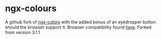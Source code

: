 # ngx-colours

A github fork of [ngx-colors](https://github.com/KroneCorylus/ngx-colors) with the added bonus of an eyedropper button should the browser support it. Browser compatibility found [here](https://developer.mozilla.org/en-US/docs/Web/API/EyeDropper#browser_compatibility). Forked from version 3.1.1